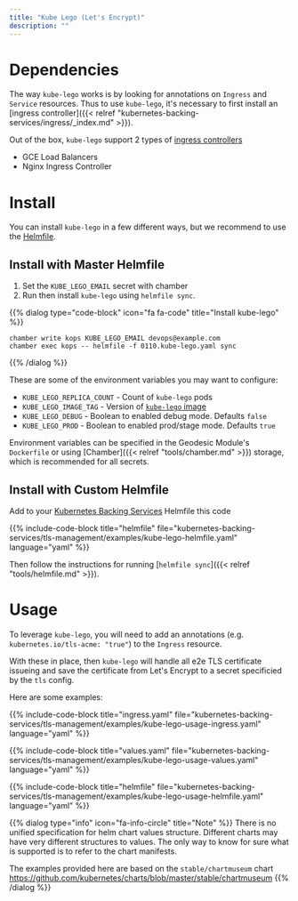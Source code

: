 ```yaml
---
title: "Kube Lego (Let's Encrypt)"
description: ""
---
```


# Dependencies

The way `kube-lego` works is by looking for annotations on `Ingress` and `Service` resources. Thus to use `kube-lego`, it's necessary to first install an [ingress controller]({{< relref "kubernetes-backing-services/ingress/_index.md" >}}).

Out of the box, `kube-lego` support 2 types of [ingress controllers](https://github.com/jetstack/kube-lego#ingress-controllers)
* GCE Load Balancers
* Nginx Ingress Controller

# Install

You can install `kube-lego` in a few different ways, but we recommend to use the [Helmfile](https://github.com/cloudposse/helmfiles/blob/master/helmfile.d/0110.kube-lego.yaml).

## Install with Master Helmfile

1. Set the `KUBE_LEGO_EMAIL` secret with chamber
2. Run then install `kube-lego` using `helmfile sync`.

{{% dialog type="code-block" icon="fa fa-code" title="Install kube-lego" %}}
```
chamber write kops KUBE_LEGO_EMAIL devops@example.com
chamber exec kops -- helmfile -f 0110.kube-lego.yaml sync
```
{{% /dialog %}}

These are some of the environment variables you may want to configure:

* `KUBE_LEGO_REPLICA_COUNT` - Count of `kube-lego` pods
* `KUBE_LEGO_IMAGE_TAG` - Version of [`kube-lego` image](https://hub.docker.com/r/jetstack/kube-lego/)
* `KUBE_LEGO_DEBUG` - Boolean to enabled debug mode. Defaults `false`
* `KUBE_LEGO_PROD` - Boolean to enabled prod/stage mode. Defaults `true`

Environment variables can be specified in the Geodesic Module's `Dockerfile` or using [Chamber]({{< relref "tools/chamber.md" >}}) storage, which is recommended for all secrets.

## Install with Custom Helmfile

Add to your [Kubernetes Backing Services](/kubernetes-backing-services) Helmfile this code

{{% include-code-block  title="helmfile" file="kubernetes-backing-services/tls-management/examples/kube-lego-helmfile.yaml" language="yaml" %}}

Then follow the instructions for running [`helmfile sync`]({{< relref "tools/helmfile.md" >}}).

# Usage

To leverage `kube-lego`, you will need to add an annotations (e.g. `kubernetes.io/tls-acme: "true"`) to the `Ingress` resource.

With these in place, then `kube-lego` will handle all e2e TLS certificate issueing and save the certificate from Let's Encrypt to a secret specificied by the `tls` config.

Here are some examples:

{{% include-code-block title="ingress.yaml" file="kubernetes-backing-services/tls-management/examples/kube-lego-usage-ingress.yaml" language="yaml" %}}

{{% include-code-block title="values.yaml" file="kubernetes-backing-services/tls-management/examples/kube-lego-usage-values.yaml" language="yaml" %}}

{{% include-code-block title="helmfile" file="kubernetes-backing-services/tls-management/examples/kube-lego-usage-helmfile.yaml" language="yaml" %}}

{{% dialog type="info" icon="fa-info-circle" title="Note" %}}
There is no unified specification for helm chart values structure. Different charts may have very different structures to values. The only way to know for sure what is supported is to refer to the chart manifests.

The examples provided here are based on the `stable/chartmuseum` chart https://github.com/kubernetes/charts/blob/master/stable/chartmuseum
{{% /dialog %}}
